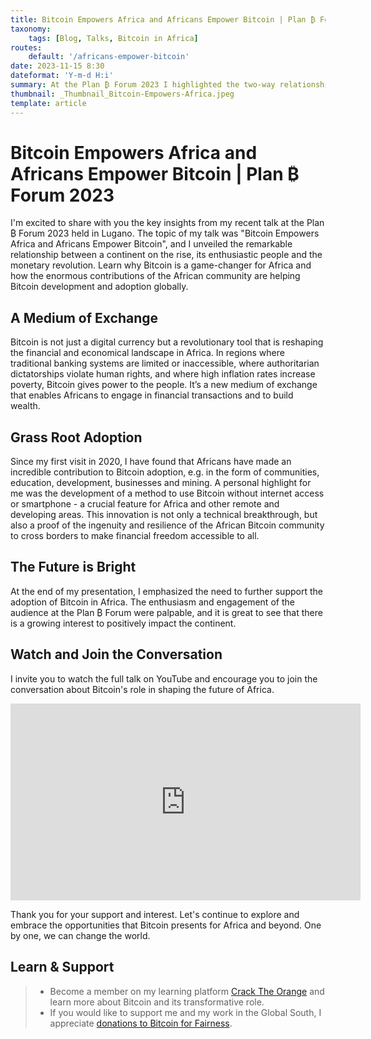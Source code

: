 ```yaml
---
title: Bitcoin Empowers Africa and Africans Empower Bitcoin | Plan ₿ Forum 2023
taxonomy:
    tags: [Blog, Talks, Bitcoin in Africa]
routes:
    default: '/africans-empower-bitcoin'
date: 2023-11-15 8:30
dateformat: 'Y-m-d H:i'
summary: At the Plan ₿ Forum 2023 I highlighted the two-way relationship between Bitcoin's impact on Africa's financial revolution and the important role of Africans in Bitcoin adoption.
thumbnail: _Thumbnail_Bitcoin-Empowers-Africa.jpeg
template: article
---
```


# Bitcoin Empowers Africa and Africans Empower Bitcoin | Plan ₿ Forum 2023
I'm excited to share with you the key insights from my recent talk at the Plan ₿ Forum 2023 held in Lugano. The topic of my talk was "Bitcoin Empowers Africa and Africans Empower Bitcoin", and I unveiled the remarkable relationship between a continent on the rise, its enthusiastic people and the monetary revolution. Learn why Bitcoin is a game-changer for Africa and how the enormous contributions of the African community are helping Bitcoin development and adoption globally.

## A Medium of Exchange 
Bitcoin is not just a digital currency but a revolutionary tool that is reshaping the financial and economical landscape in Africa. In regions where traditional banking systems are limited or inaccessible, where authoritarian dictatorships violate human rights, and where high inflation rates increase poverty, Bitcoin gives power to the people. It’s a new medium of exchange that enables Africans to engage in financial transactions and to build wealth.

## Grass Root Adoption
Since my first visit in 2020, I have found that Africans have made an incredible contribution to Bitcoin adoption, e.g. in the form of communities, education, development, businesses and mining. A personal highlight for me was the development of a method to use Bitcoin without internet access or smartphone - a crucial feature for Africa and other remote and developing areas. This innovation is not only a technical breakthrough, but also a proof of the ingenuity and resilience of the African Bitcoin community to cross borders to make financial freedom accessible to all.

## The Future is Bright
At the end of my presentation, I emphasized the need to further support the adoption of Bitcoin in Africa. The enthusiasm and engagement of the audience at the Plan ₿ Forum were palpable, and it is great to see that there is a growing interest to positively impact the continent.

## Watch and Join the Conversation
I invite you to watch the full talk on YouTube and encourage you to join the conversation about Bitcoin's role in shaping the future of Africa.

<iframe width="560" height="315" src="https://www.youtube.com/embed/CExOwVQYHNg?si=ce27Rnoqwt-lqK4e" title="YouTube video player" frameborder="0" allow="accelerometer; autoplay; clipboard-write; encrypted-media; gyroscope; picture-in-picture; web-share" allowfullscreen></iframe>

Thank you for your support and interest. Let's continue to explore and embrace the opportunities that Bitcoin presents for Africa and beyond. One by one, we can change the world.

## Learn & Support

> * Become a member on my learning platform [Crack The Orange](https://cracktheorange.com) and learn more about Bitcoin and its transformative role.
> * If you would like to support me and my work in the Global South, I appreciate [donations to Bitcoin for Fairness](https://anitaposch.com/donate).

